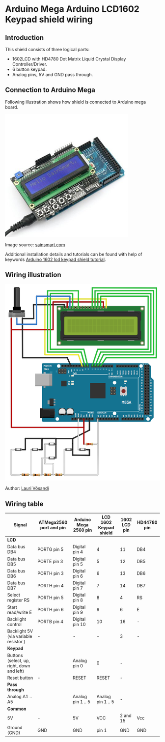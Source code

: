 # Arduino Mega Arduino LCD1602 Keypad shield wiring

## Introduction

This shield consists of three logical parts:

- 1602LCD with HD4780 Dot Matrix Liquid Crystal Display Controller/Driver.
- 6 button keypad.
- Analog pins, 5V and GND pass through.

<div class=pagebreak></div>

## Connection to Arduino Mega

Following illustration shows how shield is connected to Arduino mega board.

![Arduino Mega LCD1602 keypad shield placement.png](Arduino-Mega-LCD1602-keypad-shield-placement.png)

Image source: [sainsmart.com](http://www.sainsmart.com/media/catalog/product/2/_/2_16_6.jpg)

Additional installation details and tutorials can be found with help of keywords [Arduino 1602 lcd keypad shield tutorial](https://www.google.ee/webhp?q=Arduino+1602+lcd+keypad+shield+tutorial).

<div class=pagebreak></div>

## Wiring illustration

![Arduino Mega LCD1602 Keypad shield wiring LCD part.png](Arduino-Mega-LCD1602-keypad-shield-wiring.png)

Author: [Lauri Võsandi](http://lauri.võsandi.com/arduino/lcd1602-key-shield.html#hd44780)

<div class=pagebreak></div>

## Wiring table

| Signal | ATMega2560 port and pin | Arduino Mega 2560 pin | LCD 1602 Keypad shield | 1602 LCD pin | HD44780 pin |
| --- | --- | --- | --- | --- | --- |
| **LCD** | | | | |
| Data bus DB4 | PORTG pin 5 | Digital pin 4 | 4 | 11 | DB4 |
| Data bus DB5 | PORTE pin 3 | Digital pin 5 | 5 | 12 | DB5 |
| Data bus DB6 | PORTH pin 3 | Digital pin 6 | 6 | 13 | DB6 |
| Data bus DB7 | PORTH pin 4 | Digital pin 7 | 7 | 14 | DB7 |
| Select register RS | PORTH pin 5 | Digital pin 8 | 8 | 4 | RS |
| Start read/write E | PORTH pin 6 | Digital pin 9 | 9 | 6 | E |
| Backlight control | PORTB pin 4 | Digital pin 10 | 10 | 16 | - |
| Backlight 5V (via variable resistor ) | - |  - | - | 3 | - |
| **Keypad** | | | | |
| Buttons (select, up, right, down and left) | | Analog pin 0 | 0 | - |
| Reset button | - | RESET | RESET | - |
| **Pass through** | | | | |
| Analog A1 .. A5 | | Analog pin 1 .. 5 | Analog pin 1 .. 5 | - |
| **Common** | | | | |
| 5V | - | 5V | VCC | 2 and 15 | Vcc |
| Ground (GND) | GND | GND | pin 1 | GND | GND |
